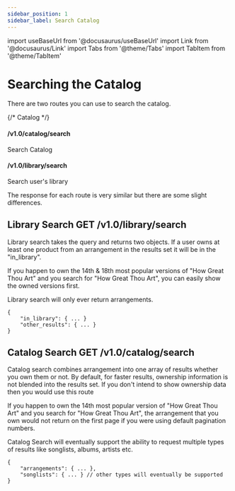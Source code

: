 ```yaml
---
sidebar_position: 1
sidebar_label: Search Catalog
---
```

import useBaseUrl from '@docusaurus/useBaseUrl'
import Link from '@docusaurus/Link'
import Tabs from '@theme/Tabs'
import TabItem from '@theme/TabItem'

# Searching the Catalog
There are two routes you can use to search the catalog. 

<div class="container" style={{ padding: 0 }}>
  <div class="row is-multiline">
    {/* Catalog */}
    <div class="col col--6">
      <Link class="card" to="/api/search-catalog" style={{ height: '100%' }}>
        <div class="card__body">
          <h4>/v1.0/catalog/search</h4>
          <p>Search Catalog</p>
        </div>
      </Link>
    </div>
    <div class="col col--6">
      <Link class="card" to="/api/search-library" style={{ height: '100%' }}>
        <div class="card__body">
          <h4>/v1.0/library/search</h4>
          <p>Search user's library</p>
        </div>
      </Link>
    </div>
  </div>
</div>


The response for each route is very similar but there are some slight differences.

## Library Search GET /v1.0/library/search

Library search takes the query and returns two objects. If a user owns at least one product from an arrangement in the results set
it will be in the "in_library".

If you happen to own the 14th & 18th most popular versions of "How Great Thou Art" and you search for "How Great Thou Art", you can easily show the owned versions first.

Library search will only ever return arrangements.

```
{
    "in_library": { ... }
    "other_results": { ... }
}
```

## Catalog Search GET /v1.0/catalog/search

Catalog search combines arrangement into one array of results whether you own them or not. By default, for faster results, ownership information is not blended into the results set. If you don't intend to show ownership data then you would
use this route

If you happen to own the 14th most popular version of "How Great Thou Art" and you search for "How Great Thou Art", the arrangement that you own would not return on the first page if you were using default pagination numbers.

Catalog Search will eventually support the ability to request multiple types of results like songlists, albums, artists etc. 

```
{
    "arrangements": { ... },
    "songlists": { ... } // other types will eventually be supported
}
```
